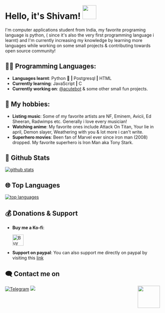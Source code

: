 # Hello, it's Shivam! <img src="https://raw.githubusercontent.com/MartinHeinz/MartinHeinz/master/wave.gif" width="45px">

I'm computer applications student from India, my favorite programing language is python, ( since it's also the very first programming language i learnt) and I'm currently increasing my knowledge by learning more languages while working on some small projects & contributing towards open source community!
## 👨‍💻 Programming Languages:

- **Languages learnt**: Python :snake: **|** Postgresql **|** HTML
- **Currently learning**: JavaScript **|** C
- **Currently working on**: [@acutebot](http://t.me/acutebot) & some other small fun projects.

## 💙 My hobbies:
- **Listing music**: Some of my favorite artists are NF, Eminem, Avicii, Ed Sheeran, Radwimps etc. Generally i love every musician!
- **Watching anime**: My favorite ones include Attack On Titan, Your lie in april, Demon slayer, Weathering with you & lot more i can't write.
- **Superhero movies**: Been fan of Marvel ever since iron man (2008) dropped. My favorite superhero is Iron Man aka Tony Stark.

##  🐙 **Github Stats**

[![github stats](https://github-readme-stats.vercel.app/api?username=starry69&show_icons=true&theme=radical)](https://github.com/starry69)

## 🌐 **Top Languages**

[![top languages](https://github-readme-stats.vercel.app/api/top-langs/?username=starry69&show_icons=true&theme=radical&layout=compact)](https://github.com/starry69)

## 💰 **Donations & Support**

- **Buy me a Ko-fi**:

    <a href='https://ko-fi.com/starry69' target='_blank'><img height='25' style='border:0px;height:36px;' src='https://az743702.vo.msecnd.net/cdn/kofi1.png?v=a&w=144' border='0' alt='Buy Me a Coffee at ko-fi.com' /></a>

- **Support on paypal**:
    You can also support me directly on paypal by visiting this [link](http://paypal.me/starryrays)
    

## 🗨️ Contact me on


[![Telegram](https://img.shields.io/badge/telegram-1b77FF.svg?style=for-the-badge&logo=telegram)](https://t.me/starryboi)
<a href="https://twitter.com/starry_shivam"><img src="https://img.shields.io/badge/Twitter-blue.svg?style=for-the-badge&logo=twitter"></a> <img src="https://64.media.tumblr.com/34784257378ce2c51675599159735772/tumblr_nd3b8i2gL01sedjuto1_400.gifv" align="right" width="72"/>

